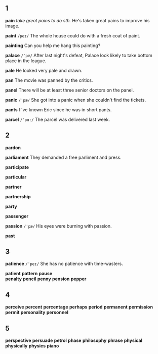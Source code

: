 ## 1
**pain** 
*take great pains to do sth.*
He's taken great pains to improve his image.

**paint** 
`/peɪ/`
The whole house could do with a fresh coat of paint.

**painting** 
Can you help me hang this painting?

**palace** 
`/ˈpæ/`
After last night's defeat, Palace look likely to take bottom place in the league.

**pale** 
He looked very pale and drawn.

**pan** 
The movie was panned by the critics.

**panel** 
There will be at least three senior doctors on the panel.

**panic** 
`/ˈpæ/`
She got into a panic when she couldn't find the tickets.

**pants** 
I 've known Eric since he was in short pants.

**parcel** 
`/ˈpɑː/`
The parcel was delivered last week.

## 2
**pardon** 

**parliament** 
They demanded a free parliment and press.

**participate** 

**particular** 

**partner** 

**partnership** 

**party** 

**passenger** 

**passion** 
`/ˈpæ/`
His eyes were burning with passion.

**past** 

## 3
**patience** 
`/ˈpeɪ/`
She has no patience with time-wasters.

**patient** 
**pattern** 
**pause**  
**penalty** 
**pencil** 
**penny** 
**pension** 
**pepper** 

## 4
**perceive** 
**percent** 
**percentage** 
**perhaps** 
**period** 
**permanent** 
**permission** 
**permit** 
**personality** 
**personnel** 

## 5
**perspective** 
**persuade** 
**petrol** 
**phase** 
**philosophy** 
**phrase** 
**physical** 
**physically** 
**physics** 
**piano**